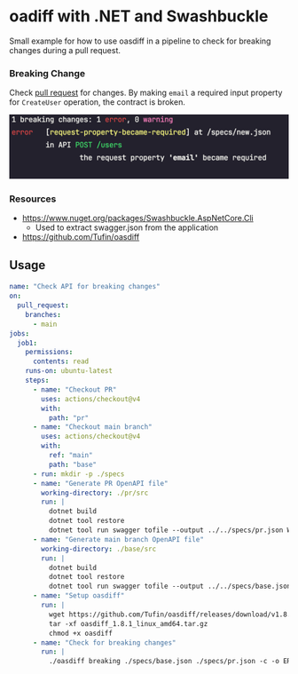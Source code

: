 # oadiff with .NET and Swashbuckle
Small example for how to use oasdiff in a pipeline to check for breaking changes during a pull request.

### Breaking Change
Check [pull request](https://github.com/ff-jonsedan/oasdiff-swashbuckle-example/pull/1) for changes. By making `email` a required input property for `CreateUser` operation, the contract is broken.

![](./breaking.png)

### Resources
- https://www.nuget.org/packages/Swashbuckle.AspNetCore.Cli
  - Used to extract swagger.json from the application
- https://github.com/Tufin/oasdiff


## Usage

```yaml
name: "Check API for breaking changes"
on:
  pull_request:
    branches:
      - main
jobs:
  job1:
    permissions:
      contents: read
    runs-on: ubuntu-latest
    steps:
      - name: "Checkout PR"
        uses: actions/checkout@v4
        with:
          path: "pr"
      - name: "Checkout main branch"
        uses: actions/checkout@v4
        with:
          ref: "main"
          path: "base"
      - run: mkdir -p ./specs
      - name: "Generate PR OpenAPI file"
        working-directory: ./pr/src
        run: |
          dotnet build
          dotnet tool restore
          dotnet tool run swagger tofile --output ../../specs/pr.json WebApplication1/bin/Debug/net6.0/WebApplication1.dll v1
      - name: "Generate main branch OpenAPI file"
        working-directory: ./base/src
        run: |
          dotnet build
          dotnet tool restore
          dotnet tool run swagger tofile --output ../../specs/base.json WebApplication1/bin/Debug/net6.0/WebApplication1.dll v1
      - name: "Setup oasdiff"
        run: |
          wget https://github.com/Tufin/oasdiff/releases/download/v1.8.1/oasdiff_1.8.1_linux_amd64.tar.gz
          tar -xf oasdiff_1.8.1_linux_amd64.tar.gz
          chmod +x oasdiff
      - name: "Check for breaking changes"
        run: |
          ./oasdiff breaking ./specs/base.json ./specs/pr.json -c -o ERR
```